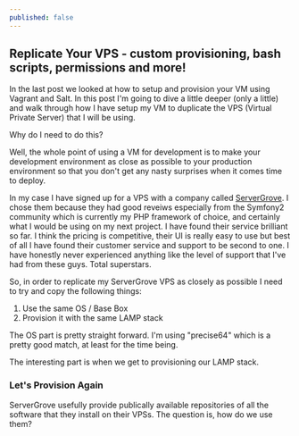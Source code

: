 ```yaml
---
published: false
---
```


## Replicate Your VPS - custom provisioning, bash scripts, permissions and more!

In the last post we looked at how to setup and provision your VM using Vagrant and Salt. In this post I'm going to dive a little deeper (only a little) and walk through how I have setup my VM to duplicate the VPS (Virtual Private Server) that I will be using.

Why do I need to do this?

Well, the whole point of using a VM for development is to make your development environment as close as possible to your production environment so that you don't get any nasty surprises when it comes time to deploy.

In my case I have signed up for a VPS with a company called [ServerGrove](http://servergrove.com/vps). I chose them because they had good reveiws especially from the Symfony2 community which is currently my PHP framework of choice, and certainly what I would be using on my next project. I have found their service brilliant so far. I think the pricing is competitive, their UI is really easy to use but best of all I have found their customer service and support to be second to one. I have honestly never experienced anything like the level of support that I've had from these guys. Total superstars.

So, in order to replicate my ServerGrove VPS as closely as possible I need to try and copy the following things:
1. Use the same OS / Base Box
2. Provision it with the same LAMP stack

The OS part is pretty straight forward. I'm using "precise64" which is a pretty good match, at least for the time being.

The interesting part is when we get to provisioning our LAMP stack.

### Let's Provision Again

ServerGrove usefully provide publically available repositories of all the software that they install on their VPSs. The question is, how do we use them?


